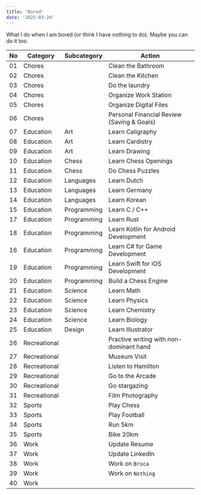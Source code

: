 ```yaml
---
title: 'Bored'
date: '2025-03-24'
---
```


What I do when I am bored (or think I have nothing to do). Maybe you can do it too.

| No  | Category     | Subcategory | Action                                     |
| --- | ------------ | ----------- | ------------------------------------------ |
| 01  | Chores       |             | Clean the Bathroom                         |
| 02  | Chores       |             | Clean the Kitchen                          |
| 03  | Chores       |             | Do the laundry                             |
| 04  | Chores       |             | Organize Work Station                      |
| 05  | Chores       |             | Organize Digital Files                     |
| 06  | Chores       |             | Personal Financial Review (Saving & Goals) |
| 07  | Education    | Art         | Learn Caligraphy                           |
| 08  | Education    | Art         | Learn Cardistry                            |
| 09  | Education    | Art         | Learn Drawing                              |
| 10  | Education    | Chess       | Learn Chess Openings                       |
| 11  | Education    | Chess       | Do Chess Puzzles                           |
| 12  | Education    | Languages   | Learn Dutch                                |
| 13  | Education    | Languages   | Learn Germany                              |
| 14  | Education    | Languages   | Learn Korean                               |
| 15  | Education    | Programming | Learn C / C++                              |
| 17  | Education    | Programming | Learn Rust                                 |
| 18  | Education    | Programming | Learn Kotlin for Android Development       |
| 16  | Education    | Programming | Learn C# for Game Development              |
| 19  | Education    | Programming | Learn Swift for iOS Development            |
| 20  | Education    | Programming | Build a Chess Engine                       |
| 21  | Education    | Science     | Learn Math                                 |
| 22  | Education    | Science     | Learn Physics                              |
| 23  | Education    | Science     | Learn Chemistry                            |
| 24  | Education    | Science     | Learn Biology                              |
| 25  | Education    | Design      | Learn Illustrator                          |
| 26  | Recreational |             | Practive writing with non-dominant hand    |
| 27  | Recreational |             | Museum Visit                               |
| 28  | Recreational |             | Listen to Hamilton                         |
| 29  | Recreational |             | Go to the Arcade                           |
| 30  | Recreational |             | Go stargazing                              |
| 31  | Recreational |             | Film Photography                           |
| 32  | Sports       |             | Play Chess                                 |
| 33  | Sports       |             | Play Football                              |
| 34  | Sports       |             | Run 5km                                    |
| 35  | Sports       |             | Bike 20km                                  |
| 36  | Work         |             | Update Resume                              |
| 37  | Work         |             | Update LinkedIn                            |
| 38  | Work         |             | Work on `Broca`                            |
| 39  | Work         |             | Work on `Nothing`                          |
| 40  | Work         |             |                                            |
